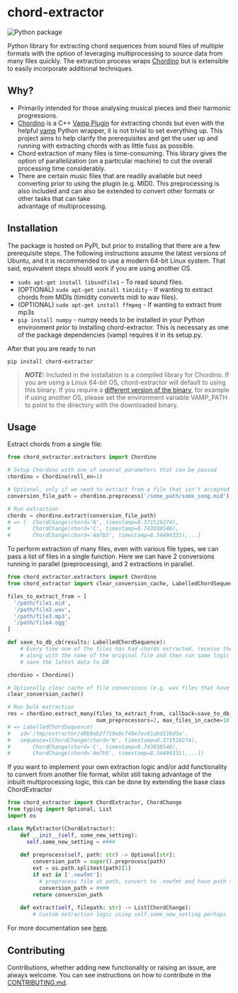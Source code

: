 # chord-extractor
![Python package](https://github.com/ohollo/chord-extractor/workflows/Python%20package/badge.svg)

Python library for extracting chord sequences from sound files of multiple formats with the option of
leveraging multiprocessing to source data from many files quickly. The extraction process
wraps [Chordino](http://www.isophonics.net/nnls-chroma) but is extensible to easily incorporate 
additional techniques.

## Why?
- Primarily intended for those analysing musical pieces and their harmonic progressions. 
- [Chordino](http://www.isophonics.net/nnls-chroma) is a C++ [Vamp Plugin](https://vamp-plugins.org/) for extracting chords but even with the helpful 
  [vamp](https://pypi.org/project/vamp/) Python wrapper, it is not trivial to set everything up. This project
  aims to help clarify the prerequisites and get the user up and running with extracting chords with as little fuss as possible.
- Chord extraction of many files is time-consuming. This library gives the option of parallelization (on a particular
  machine) to cut the overall processing time considerably.   
- There are certain music files that are readily available but need converting prior to using the plugin (e.g. MIDI). 
  This preprocessing is also included and can also be extended to convert other formats or other tasks that can take  
  advantage of multiprocessing.
  
## Installation
The package is hosted on PyPI, but prior to installing that there are a few prerequisite steps. The following
instructions assume the latest versions of Ubuntu, and it is recommended to use a modern 64-bit Linux system. 
That said, equivalent steps should work if you are using another OS.
- `sudo apt-get install libsndfile1` - To read sound files.
- (OPTIONAL) `sudo apt-get install timidity` - If wanting to extract chords from MIDIs (timidity converts midi to wav files).
- (OPTIONAL) `sudo apt-get install ffmpeg` - If wanting to extract from mp3s
- `pip install numpy` - numpy needs to be installed in your Python environment *prior* to installing chord-extractor. 
This is necessary as one of the package dependencies (vamp) requires it in its setup.py.
  
After that you are ready to run
```commandline
pip install chord-extractor
```
  
> **_NOTE:_** Included in the installation is a compiled library for Chordino. If you are using a Linux 64-bit OS, 
> chord-extractor will default to using this binary. If you require a [different version of the binary](http://www.isophonics.net/nnls-chroma), 
for example if using another OS, please set the environment variable VAMP_PATH to point to the directory with the 
downloaded binary. 
  
## Usage

Extract chords from a single file:

```python
from chord_extractor.extractors import Chordino

# Setup Chordino with one of several parameters that can be passed
chordino = Chordino(roll_on=1)  

# Optional, only if we need to extract from a file that isn't accepted by librosa
conversion_file_path = chordino.preprocess('/some_path/some_song.mid')

# Run extraction
chords = chordino.extract(conversion_file_path)
# => [  ChordChange(chord='N', timestamp=0.371519274), 
#       ChordChange(chord='C', timestamp=0.743038548), 
#       ChordChange(chord='Am7b5', timestamp=8.54494331),...]
```

To perform extraction of many files, even with various file types, we can pass a list of files in a single 
function. Here we can have 2 conversions running in parallel (preprocessing), and 2 extractions in parallel.

```python
from chord_extractor.extractors import Chordino
from chord_extractor import clear_conversion_cache, LabelledChordSequence

files_to_extract_from = [
  '/path/file1.mid',
  '/path/file2.wav',
  '/path/file3.mp3',
  '/path/file4.ogg'
]

def save_to_db_cb(results: LabelledChordSequence):
    # Every time one of the files has had chords extracted, receive the chords here 
    # along with the name of the original file and then run some logic here, e.g. to 
    # save the latest data to DB

chordino = Chordino()

# Optionally clear cache of file conversions (e.g. wav files that have been converted from midi)
clear_conversion_cache()

# Run bulk extraction
res = chordino.extract_many(files_to_extract_from, callback=save_to_db_cb, num_extractors=2,
                            num_preprocessors=2, max_files_in_cache=10, stop_on_error=False)
# => LabelledChordSequence(
#	id='/tmp/extractor/d8b8ab2f719e8cf40e7ec01abd116d3a', 
#	sequence=[ChordChange(chord='N', timestamp=0.371519274), 
#	    ChordChange(chord='C', timestamp=0.743038548), 
#	    ChordChange(chord='Am7b5', timestamp=8.54494331),...])
```

If you want to implement your own extraction logic and/or add functionality to convert from another file format, whilst
still taking advantage of the inbuilt multiprocessing logic, this can be done by extending the base class ChordExtractor
```python
from chord_extractor import ChordExtractor, ChordChange
from typing import Optional, List
import os

class MyExtractor(ChordExtractor):
    def __init__(self, some_new_setting):
      self.some_new_setting = ####
    
    def preprocess(self, path: str) -> Optional[str]:
        conversion_path = super().preprocess(path)
        ext = os.path.splitext(path)[1]
        if ext in ['.newfmt']:
          # preprocess file at path, convert to .newfmt and have path to new temporary file
          conversion_path = ####
        return conversion_path
    
    def extract(self, filepath: str) -> List[ChordChange]:
        # Custom extraction logic using self.some_new_setting perhaps
```

For more documentation see [here](https://ohollo.github.io/chord-extractor/).

## Contributing

Contributions, whether adding new functionality or raising an issue, are always welcome. You can see instructions on
how to contribute in the [CONTRIBUTING.md](https://github.com/ohollo/chord-extractor/blob/master/CONTRIBUTING.md).

